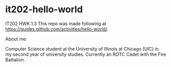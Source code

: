# it202-hello-world
IT202 HWK 1.3
This repo was made following at https://guides.github.com/activities/hello-world/.

About me:

Computer Science student at the University of Illinois at Chicago (UIC) in my second year of university studies. Currently an ROTC Cadet with the Fire Battalion.
